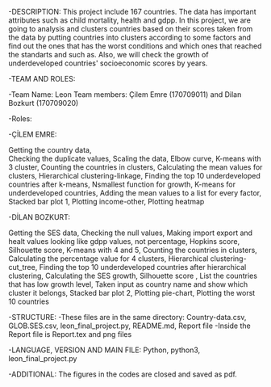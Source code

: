 -DESCRIPTION: This project include 167 countries. The data has important attributes such as child mortality, health and gdpp. In this project, we are going to analysis and clusters countries based on their scores taken from the data by putting countries into clusters according to some factors and find out the ones that has the worst conditions and which ones that reached the standarts and such as. Also, we will check the growth of underdeveloped countries' socioeconomic scores by years.

-TEAM AND ROLES: 

-Team Name: Leon Team members: Çilem Emre (170709011) and Dilan Bozkurt (170709020)

-Roles:

-ÇİLEM EMRE:			

Getting the country data,		
Checking the duplicate values,
Scaling the data,
Elbow curve,
K-means with 3 cluster,
Counting the countries in clusters,
Calculating the mean values for clusters,
Hierarchical clustering-linkage,
Finding the top 10 underdeveloped countries after k-means,
Nsmallest function for growth,
K-means for underdeveloped countries,
Adding the mean values to a list for every factor,
Stacked bar plot 1,
Plotting income-other,
Plotting heatmap

-DİLAN BOZKURT:

Getting the SES data,
Checking the null values,
Making import export and healt values looking like gdpp values, not percentage,
Hopkins score, Silhouette score,
K-means with 4 and 5,
Counting the countries in clusters,
Calculating the percentage value for 4 clusters,
Hierarchical clustering-cut_tree,
Finding the top 10 underdeveloped countries after hierarchical clustering,
Calculating the SES growth,
Silhouette score ,
List the countries that has low growth level,
Taken input as country name and show which cluster it belongs,
Stacked bar plot 2,
Plotting pie-chart,
Plotting the worst 10 countries

-STRUCTURE: 
-These files are in the same directory: Country-data.csv, GLOB.SES.csv, leon_final_project.py, README.md, Report file
-Inside the Report file is Report.tex and png files
    

-LANGUAGE, VERSION AND MAIN FILE: Python, python3, leon_final_project.py

-ADDITIONAL: The figures in the codes are closed and saved as pdf.
